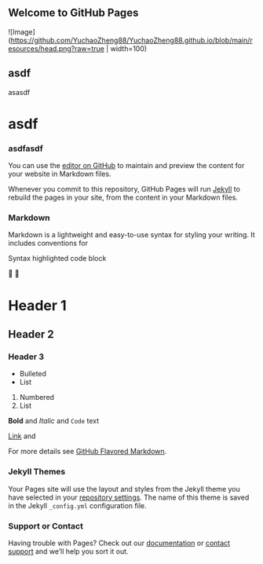 ## Welcome to GitHub Pages
![Image](https://github.com/YuchaoZheng88/YuchaoZheng88.github.io/blob/main/resources/head.png?raw=true | width=100)

## asdf
asasdf
#  asdf

### asdfasdf

You can use the [editor on GitHub](https://github.com/YuchaoZheng88/YuchaoZheng88.github.io/edit/main/README.md) to maintain and preview the content for your website in Markdown files.

Whenever you commit to this repository, GitHub Pages will run [Jekyll](https://jekyllrb.com/) to rebuild the pages in your site, from the content in your Markdown files.

### Markdown



Markdown is a lightweight and easy-to-use syntax for styling your writing. It includes conventions for

Syntax highlighted code block

:ghost:
:ghost:

# Header 1
## Header 2
### Header 3

- Bulleted
- List

1. Numbered
2. List

**Bold** and _Italic_ and `Code` text

[Link](www.google.com) and 

For more details see [GitHub Flavored Markdown](https://guides.github.com/features/mastering-markdown/).

### Jekyll Themes

Your Pages site will use the layout and styles from the Jekyll theme you have selected in your [repository settings](https://github.com/YuchaoZheng88/YuchaoZheng88.github.io/settings/pages). The name of this theme is saved in the Jekyll `_config.yml` configuration file.

### Support or Contact

Having trouble with Pages? Check out our [documentation](https://docs.github.com/categories/github-pages-basics/) or [contact support](https://support.github.com/contact) and we’ll help you sort it out.
